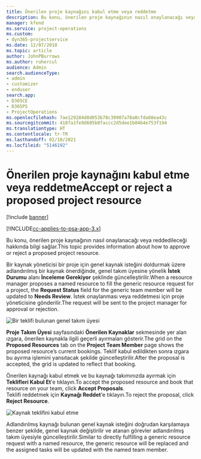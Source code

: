 ```yaml
---
title: Önerilen proje kaynağını kabul etme veya reddetme
description: Bu konu, önerilen proje kaynağının nasıl onaylanacağı veya reddedileceği hakkında bilgi sağlar.
manager: kfend
ms.service: project-operations
ms.custom:
- dyn365-projectservice
ms.date: 12/07/2018
ms.topic: article
author: JohnPBurrows
ms.author: ruhercul
audience: Admin
search.audienceType:
- admin
- customizer
- enduser
search.app:
- D365CE
- D365PS
- ProjectOperations
ms.openlocfilehash: 7ae129284d0d053b78c39907a78a0cfda60ea43c
ms.sourcegitcommit: 418fa1fe9d605b8faccc2d5dee1b04b4e753f194
ms.translationtype: HT
ms.contentlocale: tr-TR
ms.lasthandoff: 02/10/2021
ms.locfileid: "5146192"
---
```

# <a name="accept-or-reject-a-proposed-project-resource"></a><span data-ttu-id="d3423-103">Önerilen proje kaynağını kabul etme veya reddetme</span><span class="sxs-lookup"><span data-stu-id="d3423-103">Accept or reject a proposed project resource</span></span>

[!include [banner](../includes/psa-now-project-operations.md)]

[!INCLUDE[cc-applies-to-psa-app-3.x](../includes/cc-applies-to-psa-app-3x.md)]

<span data-ttu-id="d3423-104">Bu konu, önerilen proje kaynağının nasıl onaylanacağı veya reddedileceği hakkında bilgi sağlar.</span><span class="sxs-lookup"><span data-stu-id="d3423-104">This topic provides information about how to approve or reject a proposed project resource.</span></span>

<span data-ttu-id="d3423-105">Bir kaynak yöneticisi bir proje için genel kaynak isteğini doldurmak üzere adlandırılmış bir kaynak önerdiğinde, genel takım üyesine yönelik **İstek Durumu** alanı **İnceleme Gerekiyor** şeklinde güncelleştirilir.</span><span class="sxs-lookup"><span data-stu-id="d3423-105">When a resource manager proposes a named resource to fill the generic resource request for a project, the **Request Status** field for the generic team member will be updated to **Needs Review**.</span></span> <span data-ttu-id="d3423-106">İstek onaylanması veya reddetmesi için proje yöneticisine gönderilir.</span><span class="sxs-lookup"><span data-stu-id="d3423-106">The request will be sent to the project manager for approval or rejection.</span></span>

![Bir teklifi bulunan genel takım üyesi](media/RM-how-to-19.png)

<span data-ttu-id="d3423-108">**Proje Takım Üyesi** sayfasındaki **Önerilen Kaynaklar** sekmesinde yer alan ızgara, önerilen kaynakla ilgili geçerli ayırmaları gösterir.</span><span class="sxs-lookup"><span data-stu-id="d3423-108">The grid on the **Proposed Resources** tab on the **Project Team Member** page shows the proposed resource’s current bookings.</span></span> <span data-ttu-id="d3423-109">Teklif kabul edildikten sonra ızgara bu ayırma işlemini yansıtacak şekilde güncelleştirilir.</span><span class="sxs-lookup"><span data-stu-id="d3423-109">After the proposal is accepted, the grid is updated to reflect that booking.</span></span> 

<span data-ttu-id="d3423-110">Önerilen kaynağı kabul etmek ve bu kaynağı takımınızda ayırmak için **Teklifleri Kabul Et**'e tıklayın.</span><span class="sxs-lookup"><span data-stu-id="d3423-110">To accept the proposed resource and book that resource on your team, click **Accept Proposals**.</span></span>  
<span data-ttu-id="d3423-111">Teklifi reddetmek için **Kaynağı Reddet**'e tıklayın.</span><span class="sxs-lookup"><span data-stu-id="d3423-111">To reject the proposal, click **Reject Resource**.</span></span>

![Kaynak teklifini kabul etme](media/RM-how-to-20.png) 

<span data-ttu-id="d3423-113">Adlandırılmış kaynağı bulunan genel kaynak isteğini doğrudan karşılamaya benzer şekilde, genel kaynak değiştirilir ve atanan görevler adlandırılmış takım üyesiyle güncelleştirilir.</span><span class="sxs-lookup"><span data-stu-id="d3423-113">Similar to directly fulfilling a generic resource request with a named resource, the generic resource will be replaced and the assigned tasks will be updated with the named team member.</span></span>
